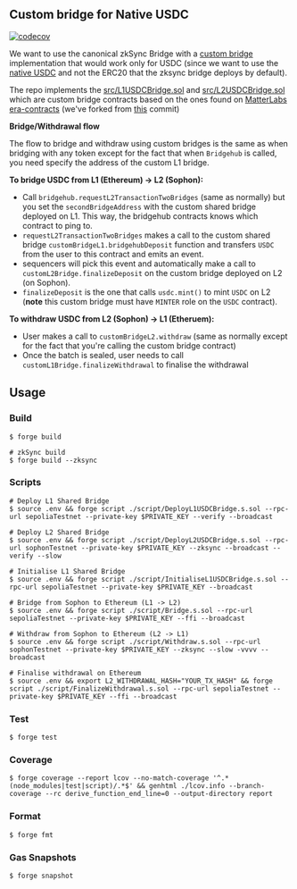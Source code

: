 ## Custom bridge for Native USDC
[![codecov](https://codecov.io/gh/sophon-org/custom-usdc-bridge/graph/badge.svg?token=9YHYPFSMYH)](https://codecov.io/gh/sophon-org/custom-usdc-bridge)


We want to use the canonical zkSync Bridge with a [custom bridge](https://docs.zksync.io/build/developer-reference/bridging-assets#custom-bridges-on-l1-and-l2) implementation that would work only for USDC (since we want to use the [native USDC](https://github.com/circlefin/stablecoin-evm/blob/master/doc/bridged_USDC_standard.md) and not the ERC20 that the zksync bridge deploys by default).

The repo implements the [src/L1USDCBridge.sol](https://github.com/sophon-org/custom-usdc-bridge/pull/1/files#diff-1698a2f52c7225fb2a4d7cf5241c28ce85cb4514ffac8a9ec30ab728c4065f6e) and [src/L2USDCBridge.sol](https://github.com/sophon-org/custom-usdc-bridge/pull/1/files#diff-ad529a25299727c85e9b20798cb94a45aaec2709bc7208400fea76e4c2cdb4be) which are custom bridge contracts based on the ones found on [MatterLabs era-contracts](https://github.com/matter-labs/era-contracts) (we've forked from [this](https://github.com/matter-labs/era-contracts.git#bce4b2d0f34bd87f1aaadd291772935afb1c3bd6) commit)

**Bridge/Withdrawal flow**

The flow to bridge and withdraw using custom bridges is the same as when bridging with any token except for the fact that when `Bridgehub` is called, you need specify the address of the custom L1 bridge.

**To bridge USDC from L1 (Ethereum) -> L2 (Sophon):**
- Call `bridgehub.requestL2TransactionTwoBridges` (same as normally) but you set the `secondBridgeAddress` with the custom shared bridge deployed on L1. This way, the bridgehub contracts knows which contract to ping to.
- `requestL2TransactionTwoBridges` makes a call to the custom shared bridge `customBridgeL1.bridgehubDeposit` function and transfers `USDC` from the user to this contract and emits an event.
- sequencers will pick this event and automatically make a call to `customL2Bridge.finalizeDeposit` on the custom bridge deployed on L2 (on Sophon).
- `finalizeDeposit` is the one that calls `usdc.mint()` to mint `USDC` on L2 (**note** this custom bridge must have `MINTER` role on the `USDC` contract).

**To withdraw USDC from L2 (Sophon) -> L1 (Etheruem):**
- User makes a call to `customBridgeL2.withdraw` (same as normally except for the fact that you're calling the custom bridge contract)
- Once the batch is sealed, user needs to call `customL1Bridge.finalizeWithdrawal` to finalise the withdrawal

## Usage

### Build

```shell
$ forge build

# zkSync build
$ forge build --zksync
```

### Scripts

```shell
# Deploy L1 Shared Bridge
$ source .env && forge script ./script/DeployL1USDCBridge.s.sol --rpc-url sepoliaTestnet --private-key $PRIVATE_KEY --verify --broadcast

# Deploy L2 Shared Bridge
$ source .env && forge script ./script/DeployL2USDCBridge.s.sol --rpc-url sophonTestnet --private-key $PRIVATE_KEY --zksync --broadcast --verify --slow

# Initialise L1 Shared Bridge
$ source .env && forge script ./script/InitialiseL1USDCBridge.s.sol --rpc-url sepoliaTestnet --private-key $PRIVATE_KEY --broadcast

# Bridge from Sophon to Ethereum (L1 -> L2)
$ source .env && forge script ./script/Bridge.s.sol --rpc-url sepoliaTestnet --private-key $PRIVATE_KEY --ffi --broadcast

# Withdraw from Sophon to Ethereum (L2 -> L1)
$ source .env && forge script ./script/Withdraw.s.sol --rpc-url sophonTestnet --private-key $PRIVATE_KEY --zksync --slow -vvvv --broadcast

# Finalise withdrawal on Ethereum
$ source .env && export L2_WITHDRAWAL_HASH="YOUR_TX_HASH" && forge script ./script/FinalizeWithdrawal.s.sol --rpc-url sepoliaTestnet --private-key $PRIVATE_KEY --ffi --broadcast
```

### Test

```shell
$ forge test
```

### Coverage
```shell
$ forge coverage --report lcov --no-match-coverage '^.*(node_modules|test|script)/.*$' && genhtml ./lcov.info --branch-coverage --rc derive_function_end_line=0 --output-directory report
```

### Format

```shell
$ forge fmt
```

### Gas Snapshots

```shell
$ forge snapshot
```